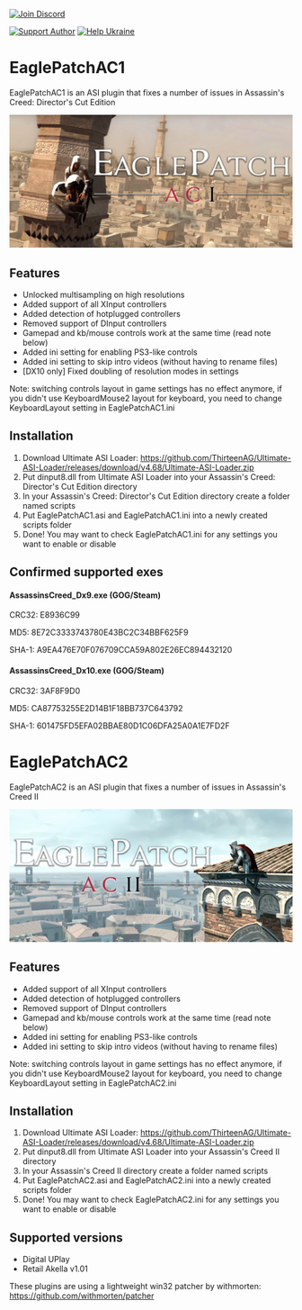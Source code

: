 
[![Join Discord](https://img.shields.io/badge/discord-join-7289DA.svg?logo=discord&longCache=true&style=flat)](https://discord.gg/WgAg9ymHbj)

[![Support Author](https://img.shields.io/badge/support-author-blue)](https://bit.ly/3sX2oMk) [![Help Ukraine](https://img.shields.io/badge/help-ukraine-yellow)](https://bit.ly/3afhuGm)

# EaglePatchAC1

EaglePatchAC1 is an ASI plugin that fixes a number of issues in Assassin's Creed: Director's Cut Edition

<img src="/assets/EaglePatchAC1.png" alt="EaglePatchAC1">

## Features
- Unlocked multisampling on high resolutions
- Added support of all XInput controllers
- Added detection of hotplugged controllers
- Removed support of DInput controllers
- Gamepad and kb/mouse controls work at the same time (read note below)
- Added ini setting for enabling PS3-like controls
- Added ini setting to skip intro videos (without having to rename files)
- [DX10 only] Fixed doubling of resolution modes in settings

Note: switching controls layout in game settings has no effect anymore, if you didn't use KeyboardMouse2 layout for keyboard, you need to change KeyboardLayout setting in EaglePatchAC1.ini

## Installation
1. Download Ultimate ASI Loader: https://github.com/ThirteenAG/Ultimate-ASI-Loader/releases/download/v4.68/Ultimate-ASI-Loader.zip
2. Put dinput8.dll from Ultimate ASI Loader into your Assassin's Creed: Director's Cut Edition directory
3. In your Assassin's Creed: Director's Cut Edition directory create a folder named scripts
4. Put EaglePatchAC1.asi and EaglePatchAC1.ini into a newly created scripts folder
5. Done! You may want to check EaglePatchAC1.ini for any settings you want to enable or disable

## Confirmed supported exes
#### AssassinsCreed_Dx9.exe (GOG/Steam)

CRC32: E8936C99

MD5: 8E72C3333743780E43BC2C34BBF625F9

SHA-1: A9EA476E70F076709CCA59A802E26EC894432120


#### AssassinsCreed_Dx10.exe (GOG/Steam)

CRC32: 3AF8F9D0

MD5: CA87753255E2D14B1F18BB737C643792

SHA-1: 601475FD5EFA02BBAE80D1C06DFA25A0A1E7FD2F


# EaglePatchAC2

EaglePatchAC2 is an ASI plugin that fixes a number of issues in Assassin's Creed II

<img src="/assets/EaglePatchAC2.png" alt="EaglePatchAC2">

## Features
- Added support of all XInput controllers
- Added detection of hotplugged controllers
- Removed support of DInput controllers
- Gamepad and kb/mouse controls work at the same time (read note below)
- Added ini setting for enabling PS3-like controls
- Added ini setting to skip intro videos (without having to rename files)

Note: switching controls layout in game settings has no effect anymore, if you didn't use KeyboardMouse2 layout for keyboard, you need to change KeyboardLayout setting in EaglePatchAC2.ini

## Installation
1. Download Ultimate ASI Loader: https://github.com/ThirteenAG/Ultimate-ASI-Loader/releases/download/v4.68/Ultimate-ASI-Loader.zip
2. Put dinput8.dll from Ultimate ASI Loader into your Assassin's Creed II directory
3. In your Assassin's Creed II directory create a folder named scripts
4. Put EaglePatchAC2.asi and EaglePatchAC2.ini into a newly created scripts folder
5. Done! You may want to check EaglePatchAC2.ini for any settings you want to enable or disable

## Supported versions
- Digital UPlay
- Retail Akella v1.01

These plugins are using a lightweight win32 patcher by withmorten: https://github.com/withmorten/patcher